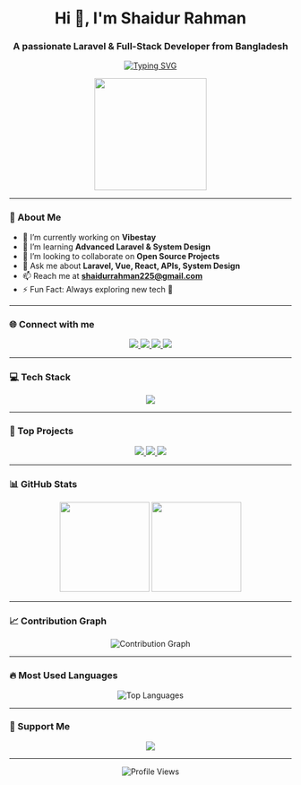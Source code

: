 <h1 align="center">Hi 👋, I'm Shaidur Rahman</h1>
<h3 align="center">A passionate Laravel & Full-Stack Developer from Bangladesh</h3>

<p align="center">
  <a href="https://git.io/typing-svg">
    <img src="https://readme-typing-svg.demolab.com?font=Fira+Code&pause=1000&center=true&vCenter=true&width=500&lines=Full-Stack+Web+Developer;Laravel+%7C+Vue+%7C+React;Building+Scalable+Web+Apps;Always+Learning+New+Things" alt="Typing SVG" />
  </a>
</p>

<p align="center">
  <img src="https://media.giphy.com/media/3o7TKtnuHOHHUjR38Y/giphy.gif" width="200"/>
</p>

---

### 🚀 About Me
- 🔭 I’m currently working on **Vibestay**
- 🌱 I’m learning **Advanced Laravel & System Design**
- 👯 I’m looking to collaborate on **Open Source Projects**
- 💬 Ask me about **Laravel, Vue, React, APIs, System Design**
- 📫 Reach me at **shaidurrahman225@gmail.com**
- ⚡ Fun Fact: Always exploring new tech 🚀

---

### 🌐 Connect with me
<p align="center">
  <a href="https://linkedin.com/in/Shaid1998">
    <img src="https://img.shields.io/badge/-LinkedIn-%230077B5?style=for-the-badge&logo=linkedin&logoColor=white"/>
  </a>
  <a href="https://facebook.com/whoshaid">
    <img src="https://img.shields.io/badge/-Facebook-%231877F2?style=for-the-badge&logo=facebook&logoColor=white"/>
  </a>
  <a href="https://wa.me/8801928466221">
    <img src="https://img.shields.io/badge/-WhatsApp-%2325D366?style=for-the-badge&logo=whatsapp&logoColor=white"/>
  </a>
  <a href="https://t.me/mdshaidurrahman">
    <img src="https://img.shields.io/badge/-Telegram-%230088CC?style=for-the-badge&logo=telegram&logoColor=white"/>
  </a>
</p>

---

### 💻 Tech Stack
<p align="center">
  <img src="https://skillicons.dev/icons?i=laravel,vue,react,php,js,html,css,mysql,git,github" />
</p>

---

### 💼 Top Projects
<p align="center">
  <a href="https://github.com/Shaid1998/Vibestay">
    <img src="https://github-readme-stats.vercel.app/api/pin/?username=Shaid1998&repo=Vibestay&theme=default" />
  </a>
  <a href="https://github.com/Shaid1998/Travil">
    <img src="https://github-readme-stats.vercel.app/api/pin/?username=Shaid1998&repo=Travil&theme=default" />
  </a>
  <a href="https://github.com/Shaid1998/Touriety">
    <img src="https://github-readme-stats.vercel.app/api/pin/?username=Shaid1998&repo=Touriety&theme=default" />
  </a>
</p>

---

### 📊 GitHub Stats
<p align="center">
  <img src="https://github-readme-stats.vercel.app/api?username=Shaid1998&show_icons=true&theme=radical" height="160"/>
  <img src="https://streak-stats.demolab.com?user=Shaid1998&theme=radical&hide_border=false" height="160"/>
</p>

---

### 📈 Contribution Graph
<p align="center">
  <img src="https://github-readme-activity-graph.vercel.app/graph?username=Shaid1998&theme=github-dark" alt="Contribution Graph"/>
</p>

---

### 🔥 Most Used Languages
<p align="center">
  <img src="https://github-readme-stats.vercel.app/api/top-langs/?username=Shaid1998&layout=compact&theme=radical" alt="Top Languages"/>
</p>

---

### 💖 Support Me
<p align="center">
  <a href="https://github.com/sponsors/Shaid1998"><img src="https://img.shields.io/badge/-Sponsor-%23EA4AAA?style=for-the-badge&logo=github"/></a>
</p>

---

<p align="center">
  <img src="https://komarev.com/ghpvc/?username=Shaid1998&label=Profile%20Views&color=blue&style=for-the-badge" alt="Profile Views"/>
</p>
